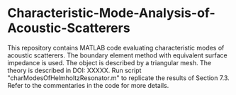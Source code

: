 # Characteristic-Mode-Analysis-of-Acoustic-Scatterers
This repository contains MATLAB code evaluating characteristic modes of acoustic scatterers. The boundary element method with equivalent surface impedance is used. The object is described by a triangular mesh.
The theory is described in DOI: XXXXX. Run script "charModesOfHelmholtzResonator.m" to replicate the results of Section 7.3. Refer to the commentaries in the code for more details.
